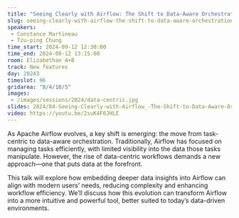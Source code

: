 ```yaml
---
title: "Seeing Clearly with Airflow: The Shift to Data-Aware Orchestration"
slug: seeing-clearly-with-airflow-the-shift-to-data-aware-orchestration
speakers:
 - Constance Martineau
 - Tzu-ping Chung
time_start: 2024-09-12 12:30:00
time_end: 2024-09-12 13:15:00
room: Elizabethan A+B
track: New features
day: 20243
timeslot: 96
gridarea: "8/4/10/5"
images: 
 - /images/sessions/2024/data-centric.jpg
slides: 2024/84-Seeing-Clearly-with-Airflow_-The-Shift-to-Data-Aware-Orchestration.pdf
video: https://youtu.be/2suK4F6JHLE
---
```


As Apache Airflow evolves, a key shift is emerging: the move from task-centric to data-aware orchestration. Traditionally, Airflow has focused on managing tasks efficiently, with limited visibility into the data those tasks manipulate. However, the rise of data-centric workflows demands a new approach—one that puts data at the forefront.

This talk will explore how embedding deeper data insights into Airflow can align with modern users’ needs, reducing complexity and enhancing workflow efficiency. We’ll discuss how this evolution can transform Airflow into a more intuitive and powerful tool, better suited to today’s data-driven environments.